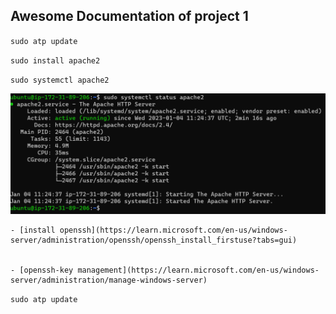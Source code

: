 ## Awesome Documentation of project 1

`sudo atp update`

`sudo install apache2`


`sudo systemctl apache2`


![apache status](./Images/apache-status.png)


	- [install openssh](https://learn.microsoft.com/en-us/windows-server/administration/openssh/openssh_install_firstuse?tabs=gui)


    - [openssh-key management](https://learn.microsoft.com/en-us/windows-server/administration/manage-windows-server)


`sudo atp update`